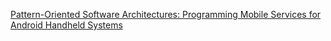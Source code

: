 [Pattern-Oriented Software Architectures: Programming Mobile Services for Android Handheld Systems](https://www.coursera.org/course/posa)
